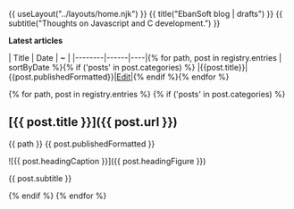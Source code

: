 {{ useLayout("../layouts/home.njk") }}
{{ title("EbanSoft blog | drafts") }}
{{ subtitle("Thoughts on Javascript and C development.") }}

__Latest articles__

| Title  | Date | ~  |
|--------|------|----|{% for path, post in registry.entries | sortByDate %}{% if ('posts' in post.categories) %}
|{{post.title}}|{{post.publishedFormatted}}|[Edit](https://github.com/parro-it/ebansoft.com/edit/master/{{path}})|{% endif %}{% endfor %}


{% for path, post in registry.entries %}
{% if ('posts' in post.categories) %}

## [{{ post.title }}]({{ post.url }})
{{ path }} 
<time datetime="{{ post.published }}">{{ post.publishedFormatted }}</time>

![{{ post.headingCaption }}]({{ post.headingFigure }})

{{ post.subtitle }}

{% endif %}
{% endfor %}